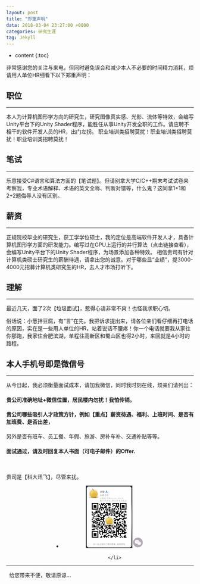 ```yaml
---
layout: post
title: "郑重声明"
data: 2018-03-04 23:27:00 +0800
categories: 研究生涯
tag: Jekyll
---
```

* content
{:toc}


非常感谢您的关注与来电，但同时避免误会和减少本人不必要的时间精力消耗，烦请用人单位HR细看下以下郑重声明：
## 职位


---

本人为计算机图形学方向的研究生，研究图像真实感、光影、流体等特效，会编写Unity平台下的Unity Shader程序，能胜任从事Unity开发全职的工作。请应聘不相干的软件开发人员的HR，出门左拐。
职业培训类招聘莫扰！职业培训类招聘莫扰！职业培训类招聘莫扰！
## 笔试


---

乐意接受C#语言和算法方面的【笔试题】。但请别拿大学C/C++期末考试试卷来考察我，专业术语解释、术语的英文全称、判断对错等，什么鬼？这同拿1+1和2+2题侮辱人没有区别。
## 薪资


---

正规院校毕业的研究生，获工学学位硕士，我的定位是高端软件开发人才，具备计算机图形学方面的研发能力。编写过在GPU上运行的并行算法（点击链接查看），会编写Unity平台下的Unity Shader程序，为场景添加各种特效。
相信贵司有针对计算机类硕士研究生的薪酬待遇，请拿出您的诚意。对于哪些显“业绩”，提3000-4000元招募计算机类研究生的HR，去人才市场打听下。
## 理解


---

最近几天，面了2次【垃圾面试】，惹得心请非常不爽！也怪我求职心切。

俗话说：小葱拌豆腐，有“言”在先。我把诉求提出来，请各位亲们看仔细再打电话的原因，实在是一些用人单位的HR，站着说话不腰疼！你一个电话就要我从家往你那跑，我家住合肥滨湖，单程往高新区和蜀山区也得2小时，来回就是4小时的路程。
 
## 本人手机号即是微信号


---

从今日起，我必须衡量面试成本，请加我微信，同时我时刻在线，烦亲们请列出：
#### 贵公司准确地址+微信位置，居民楼内勿扰！我怕传销。
#### 贵公司哪些吸引人才政策方针，例如【重点】薪资待遇、福利、上班时间、是否有加班费、是否出差，

另外是否有班车、员工餐、年假、旅游、房补车补、交通补贴等等。

#### 面试通过，请及时回复本人书面（可电子邮件）的Offer.
 


贵司是【科大讯飞】，尽管来扰。

<div align="center">
              <li class="we-chat">
                <span class="contact-list_1"><img class="contact-chat" src="/styles/images/wechat2.png" alt="我的微信"><svg viewBox="0 0 1024 1024" version="1.1" width="30" height="30"><path d="M570.625024 510.793728c-10.160128 0-20.32128 9.435136-20.32128 21.046272 0 9.435136 10.160128 18.869248 20.32128 18.869248 15.240192 0 26.126336-9.435136 26.126336-18.869248C596.75136 520.228864 585.865216 510.793728 570.625024 510.793728z" fill="#B5A9B7"></path><path d="M503.856128 412.818432c15.966208 0 26.126336-10.160128 26.126336-25.401344 0-15.966208-10.160128-25.401344-26.126336-25.401344-15.240192 0-29.755392 9.435136-29.755392 25.401344C474.100736 402.658304 488.615936 412.818432 503.856128 412.818432z" fill="#B5A9B7"></path><path d="M511.839232 65.717248c-246.009856 0-445.44 199.430144-445.44 445.44s199.430144 445.44 445.44 445.44 445.44-199.430144 445.44-445.44S757.849088 65.717248 511.839232 65.717248zM427.65312 624.01024c-26.852352 0-46.447616-4.354048-71.84896-11.61216l-73.299968 37.013504 21.046272-62.413824c-51.52768-36.287488-82.009088-82.009088-82.009088-137.89184 0-98.701312 92.895232-174.178304 206.111744-174.178304 100.15232 0 189.41952 59.510784 206.83776 143.69792-7.257088-1.451008-13.789184-2.177024-19.595264-2.177024-98.701312 0-174.90432 74.025984-174.90432 163.29216 0 15.240192 2.177024 29.029376 5.80608 43.544576C439.991296 624.01024 433.4592 624.01024 427.65312 624.01024zM730.289152 695.133184l14.5152 52.253696-55.156736-31.207424c-21.046272 4.354048-41.367552 10.886144-62.413824 10.886144-97.250304 0-174.178304-66.768896-174.178304-149.502976s76.929024-149.502976 174.178304-149.502976c92.169216 0 174.90432 66.768896 174.90432 149.502976C802.137088 624.01024 770.930688 665.377792 730.289152 695.133184z" fill="#B5A9B7"></path><path d="M360.159232 362.016768c-15.240192 0-31.207424 9.435136-31.207424 25.401344 0 15.240192 15.966208 25.401344 31.207424 25.401344 14.5152 0 26.126336-10.160128 26.126336-25.401344C386.285568 371.45088 374.673408 362.016768 360.159232 362.016768z" fill="#B5A9B7"></path><path d="M684.566528 510.793728c-10.886144 0-20.32128 9.435136-20.32128 21.046272 0 9.435136 9.435136 18.869248 20.32128 18.869248 14.5152 0 25.401344-9.435136 25.401344-18.869248C709.967872 520.228864 699.081728 510.793728 684.566528 510.793728z" fill="#B5A9B7"></path>
                </svg></span>
                
 
               </li>
</div>

---
 
给您带来不便，敬请原谅...
